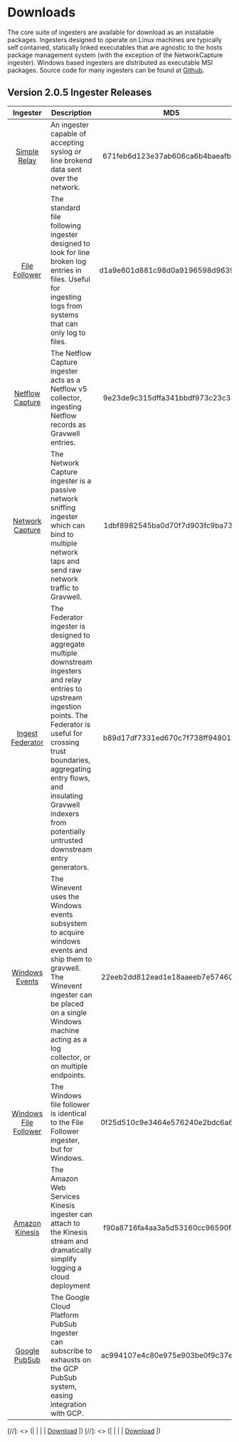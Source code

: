 # Downloads

The core suite of ingesters are available for download as an installable packages.  Ingesters designed to operate on Linux machines are typically self contained, statically linked executables that are agnostic to the hosts package management system (with the exception of the NetworkCapture ingester).  Windows based ingesters are distributed as executable MSI packages.  Source code for many ingesters can be found at [Github](https://github.com/gravwell/ingesters).


## Version 2.0.5 Ingester Releases
| Ingester | Description | MD5 | More Info |
|:--------:|-------------|:---:|----------:|
| [Simple Relay](#!ingesters/ingesters.md#Simple_Relay) | An ingester capable of accepting syslog or line brokend data sent over the network. | 671feb6d123e37ab606ca6b4baeafb00 | [Download](https://update.gravwell.io/files/gravwell_simple_relay_installer_2.0.6.tar.bz2)|
| [File Follower](#!ingesters/ingesters.md#File_Follower) | The standard file following ingester designed to look for line broken log entries in files.  Useful for ingesting logs from systems that can only log to files. | d1a9e601d881c98d0a9196598d963935 | [Download](https://update.gravwell.io/files/gravwell_file_follow_installer_2.0.6.tar.bz2) |
| [Netflow Capture](#!ingesters/ingesters.md#Netflow_Ingester) | The Netflow Capture ingester acts as a Netflow v5 collector, ingesting Netflow records as Gravwell entries. | 9e23de9c315dffa341bbdf973c23c333 | [Download](http://update.gravwell.io/files/gravwell_netflow_capture_installer_2.0.6.tar.bz2) |
| [Network Capture](#!ingesters/ingesters.md#Network_Ingester) | The Network Capture ingester is a passive network sniffing ingester which can bind to multiple network taps and send raw network traffic to Gravwell. | 1dbf8982545ba0d70f7d903fc9ba73ef | [Download](https://update.gravwell.io/files/gravwell_network_capture_installer_2.0.6.tar.bz2) |
| [Ingest Federator](#!ingesters/ingesters.md#Federator_Ingester) | The Federator ingester is designed to aggregate multiple downstream ingesters and relay entries to upstream ingestion points.  The Federator is useful for crossing trust boundaries, aggregating entry flows, and insulating Gravwell indexers from potentially untrusted downstream entry generators. | b89d17df7331ed670c7f738ff94801e1 | [Download](https://update.gravwell.io/files/gravwell_federator_installer_2.0.6.tar.bz2) |
| [Windows Events](#!ingesters/ingesters.md#Windows_Event_Service) | The Winevent uses the Windows events subsystem to acquire windows events and ship them to gravwell.  The Winevent ingester can be placed on a single Windows machine acting as a log collector, or on multiple endpoints. | 22eeb2dd812ead1e18aaeeb7e57460c2 | [Download](https://update.gravwell.io/files/gravwell_win_events_2.0.6.msi) |
| [Windows File Follower](#!ingesters/ingesters.md#File_Follower) | The Windows file follower is identical to the File Follower ingester, but for Windows. | 0f25d510c9e3464e576240e2bdc6a647 | [Download](https://update.gravwell.io/files/gravwell_win_filefollow_2.0.6.msi) |
| [Amazon Kinesis](#!ingesters/ingesters.md#Kinesis_Ingester) | The Amazon Web Services Kinesis ingester can attach to the Kinesis stream and dramatically simplify logging a cloud deployment | f90a8716fa4aa3a5d53160cc96590fa7 | [Download](https://update.gravwell.io/files/gravwell_kinesis_ingest_installer_2.0.6.tar.bz2)|
| [Google PubSub](#!ingesters/ingesters.md#GCP_PubSub) | The Google Cloud Platform PubSub Ingester can subscribe to exhausts on the GCP PubSub system, easing integration with GCP. | ac994107e4c80e975e903be0f9c37e40 | [Download](https://update.gravwell.io/files/gravwell_pubsub_ingest_installer_2.0.6.tar.bz2)|

[//]: <> (| [](#!ingesters/ingesters.md#) | | | [Download](https://update.gravwell.io/files/) |)
[//]: <> (| [](#!ingesters/ingesters.md#) | | | [Download](https://update.gravwell.io/files/) |)

